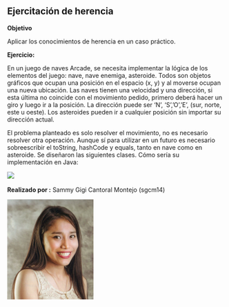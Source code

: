 Ejercitación de herencia
---
**Objetivo**

Aplicar los conocimientos de herencia en un caso práctico.



**Ejercicio:**

En un juego de naves Arcade, se necesita implementar la lógica de los elementos del juego:
nave, nave enemiga, asteroide. Todos son objetos gráficos que ocupan una posición en el
espacio (x, y) y al moverse ocupan una nueva ubicación. Las naves tienen una velocidad y una
dirección, si esta última no coincide con el movimiento pedido, primero deberá hacer un giro
y luego ir a la posición. La dirección puede ser ‘N’, ‘S’,’O’,’E’, (sur, norte, este u oeste). Los
asteroides pueden ir a cualquier posición sin importar su dirección actual.

El problema planteado es solo resolver el movimiento, no es necesario resolver otra
operación. Aunque sí para utilizar en un futuro es necesario sobreescribir el toString, hashCode y equals, tanto en nave como en asteroide. Se diseñaron las siguientes clases.
Cómo sería su implementación en Java:

![](https://raw.githubusercontent.com/sgcm14/0523C02-proyectos-java/main/introduccion/src/herencia/juego/Captura.PNG)


**Realizado por :** Sammy Gigi Cantoral Montejo (sgcm14)

<img src ="https://raw.githubusercontent.com/sgcm14/sgcm14/main/sammy.jpg" width="200">